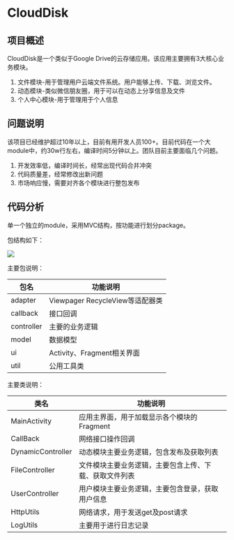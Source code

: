 # CloudDisk
## 项目概述 

CloudDisk是一个类似于Google Drive的云存储应用。该应用主要拥有3大核心业务模块。

1. 文件模块-用于管理用户云端文件系统。用户能够上传、下载、浏览文件。
2. 动态模块-类似微信朋友圈，用于可以在动态上分享信息及文件
3. 个人中心模块-用于管理用于个人信息

## 问题说明

该项目已经维护超过10年以上，目前有用开发人员100+。目前代码在一个大module中，约30w行左右，编译时间5分钟以上。团队目前主要面临几个问题。

1. 开发效率低，编译时间长，经常出现代码合并冲突
2. 代码质量差，经常修改出新问题
3. 市场响应慢，需要对齐各个模块进行整包发布

## 代码分析

单一个独立的module，采用MVC结构，按功能进行划分package。

包结构如下：

![](https://note.youdao.com/yws/api/personal/file/WEBe0fb28d0717ad58af3ddae9bc36db7f0?method=download&shareKey=2c90e702d3dc6ca710e703c39153c76b)

主要包说明：

包名 | 功能说明
---|---
adapter| Viewpager RecycleView等适配器类
callback| 接口回调
controller|主要的业务逻辑
model|数据模型
ui|Activity、Fragment相关界面
util|公用工具类

主要类说明：

类名 | 功能说明
---|---
MainActivity| 应用主界面，用于加载显示各个模块的Fragment
CallBack | 网络接口操作回调
DynamicController|动态模块主要业务逻辑，包含发布及获取列表
FileController|文件模块主要业务逻辑，主要包含上传、下载、获取文件列表
UserController|用户模块主要业务逻辑，主要包含登录，获取用户信息
HttpUtils|网络请求，用于发送get及post请求
LogUtils|主要用于进行日志记录
